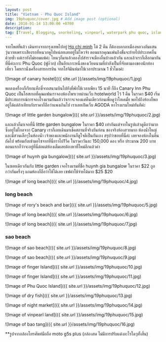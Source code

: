 ```yaml
---
layout: post
title: "Vietnam - Phu Quoc Island"
img: 19phuquoc/cover.jpg # Add image post (optional)
date: 2018-01-14 13:00:00 +0700
description:
tag: [Travel, Blogging, snorkeling, vinpearl, waterpark phu quoc, island, beach, Vietnam, ฟูก๊วก, เวียดนาม]
---
```


 จากโพสที่แล้ว เดินทางจากกรุงเทพไปอยู่ <a href="/Hochiminh/" target="_ blank">Ho chi minh</a>  ได้ 2 คืน ก็ต้องบอกลาเมืองหลวงอันแสนวุ่นวายเพราะเสียงรถที่หนวกหูไปหน่อยเลยอยู่ไม่ไหวจ้า ตอนแรกคุณแฟนถึงขั้นจะย้ายไปประเทศอื่นด้วยซ้ำ แต่เรายังไม่ยอมแพ้ค่ะ ไหนๆก็มาแล้วลองไปสำรวจเมืองอื่นบ้างแล้วกัน และแล้วเราก็เลือกมากันที่นี่ค่ะเกาะ Phu Quoc (ฟูก๊วก) เป็นอีกเกาะหนึ่งของเวียดนามที่กำลังเป็นที่จับตามองของนักท่องเที่ยว โดยเรานั่งเครื่องสายการบิน จากโฮจิมินห์มาใช้เวลาประมาณ 1 ชั่วโมงค่ะ  

![Image of canary hostel]({{ site.url }}/assets/img/19phuquoc/1.jpg)

พอลงเครื่องก็เรียกแท็กซี่จากสนามบินไปยังที่พักใช้เวลาเพียง 15 นาที ก็ถึง Canary Inn Phu Quoc เป็นโฮสเทลที่คุณแฟนเราจองห้องไพรเวทผ่านเว็บ hotelworld ไว้ 1 คืน ในราคา $40 เริ่มมีประสบการณ์การจองโรงแรมกันแล้วว่าเราจะจองแค่คืนเดียวก่อนเพื่อดูว่าโอเคมั้ย พอไปถึงห้องก็พออยู่ได้แต่ถ้าเทียบกับราคาก็ถือว่าแพงเกินไป เราเลยเปิดเว็บ AGODA หาโรงแรมใหม่ทันทีค่ะ

![Image of little garden bungalow]({{ site.url }}/assets/img/19phuquoc/2.jpg)

และแล้วก็มาเจอที่นี่ little garden bungalow ในราคา $40 เท่ากันแต่จากในรูปแล้วดูดีกว่ามาก ซึ่งอยู่ไม่ไกลจาก Canary เราก็เลยเดินมาเช็คสถานที่จริงกันก่อน ของจริงห้องสวยมาก ห้องน้ำใหญ่และมีสวนเล็กๆในห้องน้ำ เจ้าของและพนักงานก็ดูใจดีเป็นกันเอง  สรุปว่าชอบที่นี่ค่ะ เลยจองห้องในคืนถัดไป พร้อมกับเช่ามอไซจากที่นี่ยาวไป1วีค ในราคาวันละ 150,000 ดอง หรือ ประมาณ 200 บาท ตอนแรกก็ว่าจะอยู่ที่นี่ต่อแต่ห้องเต็มเลยต้องหาที่ใหม่อีกแล้วค่า

![Image of huynh gia bungalow]({{ site.url }}/assets/img/19phuquoc/3.jpg)

ในซอยเดียวกันกับ little garden เจอโรงแรมที่ชื่อ huynh gia bungalow ในราคา $22 ถูกกว่ากันครึ่งๆ แถมห้องก็ถือว่าใช้ได้เลย เซฟค่าใช้จ่ายได้มาก  $25 $20

![Image of long beach]({{ site.url }}/assets/img/19phuquoc/4.jpg)

### long beach

![Image of rory's beach and bar]({{ site.url }}/assets/img/19phuquoc/5.jpg)

![Image of long beach]({{ site.url }}/assets/img/19phuquoc/6.jpg)

![Image of long beach]({{ site.url }}/assets/img/19phuquoc/7.jpg)

### sao beach

![Image of sao beach]({{ site.url }}/assets/img/19phuquoc/8.jpg)

![Image of sao beach]({{ site.url }}/assets/img/19phuquoc/9.jpg)

![Image of finger Island]({{ site.url }}/assets/img/19phuquoc/10.jpg)

![Image of finger Island]({{ site.url }}/assets/img/19phuquoc/11.jpg)

![Image of Phu Quoc Island]({{ site.url }}/assets/img/19phuquoc/12.jpg)

![Image of dry fish]({{ site.url }}/assets/img/19phuquoc/13.jpg)

![Image of night market]({{ site.url }}/assets/img/19phuquoc/14.jpg)

![Image of vinpearl land]({{ site.url }}/assets/img/19phuquoc/15.jpg)

![Image of bao tang]({{ site.url }}/assets/img/19phuquoc/16.jpg)




**รูปจากกล้องโทรศัพท์มือถือ moto g5s plus (กล้องสด ไม่มีการปรับแต่งอะไรใดๆทั้งสิ้น)
